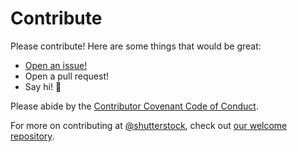 # Contribute

Please contribute! Here are some things that would be great:
- [Open an issue!](https://github.com/shutterstock/Webdam-Wordpress-Asset-Chooser/issues/new)
- Open a pull request!
- Say hi! :wave:

Please abide by the [Contributor Covenant Code of Conduct](CODE_OF_CONDUCT.md).

For more on contributing at [@shutterstock](https://github.com/shutterstock), check out [our welcome repository](https://github.com/shutterstock/welcome).
